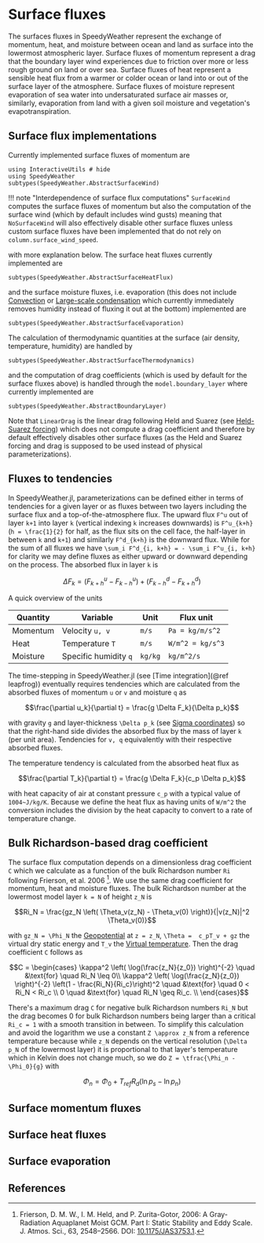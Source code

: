 # Surface fluxes

The surfaces fluxes in SpeedyWeather represent the exchange of momentum, heat,
and moisture between ocean and land as surface into the lowermost atmospheric
layer. Surface fluxes of momentum represent a drag that the boundary layer
wind experiences due to friction over more or less rough ground on land
or over sea. Surface fluxes of heat represent a sensible heat flux from 
a warmer or colder ocean or land into or out of the surface layer of the
atmosphere. Surface fluxes of moisture represent evaporation of sea water
into undersaturated surface air masses or, similarly, evaporation from
land with a given soil moisture and vegetation's evapotranspiration.

## Surface flux implementations

Currently implemented surface fluxes of momentum are

```@example surface_fluxes
using InteractiveUtils # hide
using SpeedyWeather
subtypes(SpeedyWeather.AbstractSurfaceWind)
```

!!! note "Interdependence of surface flux computations"
    `SurfaceWind` computes the surface fluxes of momentum but also the computation
    of the surface wind (which by default includes wind gusts) meaning that `NoSurfaceWind`
    will also effectively disable other surface fluxes unless custom surface fluxes
    have been implemented that do not rely on `column.surface_wind_speed`.

with more explanation below. The surface heat fluxes currently implemented are

```@example surface_fluxes
subtypes(SpeedyWeather.AbstractSurfaceHeatFlux)
```

and the surface moisture fluxes, i.e. evaporation (this does not include [Convection](@ref) or
[Large-scale condensation](@ref) which currently immediately removes humidity instead of
fluxing it out at the bottom) implemented are

```@example surface_fluxes
subtypes(SpeedyWeather.AbstractSurfaceEvaporation)
```

The calculation of thermodynamic quantities at the surface (air density, temperature, humidity)
are handled by

```@example surface_fluxes
subtypes(SpeedyWeather.AbstractSurfaceThermodynamics)
```

and the computation of drag coefficients (which is used by default for the surface fluxes above)
is handled through the `model.boundary_layer` where currently implemented are

```@example surface_fluxes
subtypes(SpeedyWeather.AbstractBoundaryLayer)
```

Note that `LinearDrag` is the linear drag following Held and Suarez (see [Held-Suarez forcing](@ref))
which does not compute a drag coefficient and therefore by default effectively disables other
surface fluxes (as the Held and Suarez forcing and drag is supposed to be used instead of
physical parameterizations).

## Fluxes to tendencies

In SpeedyWeather.jl, parameterizations can be defined either in terms of tendencies for a given
layer or as fluxes between two layers including the surface flux and a top-of-the-atmosphere flux.
The upward flux ``F^u`` out of layer ``k+1`` into layer ``k`` (vertical indexing ``k`` increases downwards)
is ``F^u_{k+h}`` (``h = \frac{1}{2}`` for half, as the flux sits on the cell face, the half-layer
in between ``k`` and ``k+1``) and similarly ``F^d_{k+h}`` is the downward flux. While for the sum of
all fluxes we have ``\sum_i F^d_{i, k+h} = - \sum_i F^u_{i, k+h}`` for clarity we may define
fluxes as either upward or downward depending on the process.
The absorbed flux in layer ``k`` is

```math
\Delta F_k = (F^u_{k+h} - F^u_{k-h}) + (F^d_{k-h} - F^d_{k+h})
```

A quick overview of the units

| Quantity | Variable | Unit | Flux unit |
| -------- | -------- | ---- | --------- |
| Momentum | Velocity ``u, v`` | ``m/s``  | ``Pa = kg/m/s^2`` |
| Heat | Temperature ``T`` | ``m/s`` | ``W/m^2 = kg/s^3`` |
| Moisture | Specific humidity ``q`` | ``kg/kg`` | ``kg/m^2/s`` |

The time-stepping in SpeedyWeather.jl (see [Time integration](@ref leapfrog)) eventually requires
tendencies which are calculated from the absorbed fluxes of momentum ``u`` or ``v`` and moisture ``q`` as

```math
\frac{\partial u_k}{\partial t} = \frac{g \Delta F_k}{\Delta p_k}
```
with gravity ``g`` and layer-thickness ``\Delta p_k`` (see [Sigma coordinates](@ref)) so that
the right-hand side divides the absorbed flux by the mass of layer ``k`` (per unit area).
Tendencies for ``v, q`` equivalently with their respective absorbed fluxes.

The temperature tendency is calculated from the absorbed heat flux as

```math
\frac{\partial T_k}{\partial t} = \frac{g \Delta F_k}{c_p \Delta p_k}
```

with heat capacity of air at constant pressure ``c_p`` with a typical value of ``1004~J/kg/K``.
Because we define the heat flux as having units of ``W/m^2`` the conversion includes
the division by the heat capacity to convert to a rate of temperature change.

## Bulk Richardson-based drag coefficient

The surface flux computation depends on a dimensionless drag coefficient ``C`` which
we calculate as a function of the bulk Richardson number ``Ri`` following
Frierson, et al. 2006 [^Frierson2006]. We use the same drag
coefficient for momentum, heat and moisture fluxes. The bulk Richardson number at
the lowermost model layer ``k = N`` of height ``z_N`` is

```math
Ri_N = \frac{gz_N \left( \Theta_v(z_N) - \Theta_v(0) \right)}{|v(z_N)|^2 \Theta_v(0)}
```

with ``gz_N = \Phi_N`` the [Geopotential](@ref) at ``z = z_N``, ``\Theta =  c_pT_v + gz``
the virtual dry static energy and ``T_v`` the [Virtual temperature](@ref).
Then the drag coefficient ``C`` follows as

```math
C = \begin{cases}
        \kappa^2 \left( \log(\frac{z_N}{z_0}) \right)^{-2} \quad &\text{for} \quad Ri_N  \leq 0\\
        \kappa^2 \left( \log(\frac{z_N}{z_0}) \right)^{-2} \left(1 - \frac{Ri_N}{Ri_c}\right)^2 \quad &\text{for} \quad 0 < Ri_N < Ri_c \\
        0 \quad &\text{for} \quad Ri_N \geq Ri_c. \\
    \end{cases}
```

There's a maximum drag ``C`` for negative bulk Richardson numbers ``Ri_N``
but the drag becomes 0 for bulk Richardson numbers being larger than a critical
``Ri_c = 1`` with a smooth transition in between. To simplify this calculation
and avoid the logarithm we use a constant ``Z \approx z_N`` from a reference temperature
because while ``z_N`` depends on the vertical resolution (``\Delta p_N`` of the lowermost layer)
it is proportional to that layer's temperature which in Kelvin does not change much,
so we do ``Z = \tfrac{\Phi_n - \Phi_0}{g}`` with

```math
\Phi_n = \Phi_{0} + T_{ref}R_d ( \ln p_s - \ln p_n)
```

## Surface momentum fluxes



## Surface heat fluxes

## Surface evaporation

## References

[^Frierson2006]: Frierson, D. M. W., I. M. Held, and P. Zurita-Gotor, 2006: A Gray-Radiation Aquaplanet Moist GCM. Part I: Static Stability and Eddy Scale. J. Atmos. Sci., 63, 2548–2566. DOI: [10.1175/JAS3753.1](https://doi.org/10.1175/JAS3753.1). 